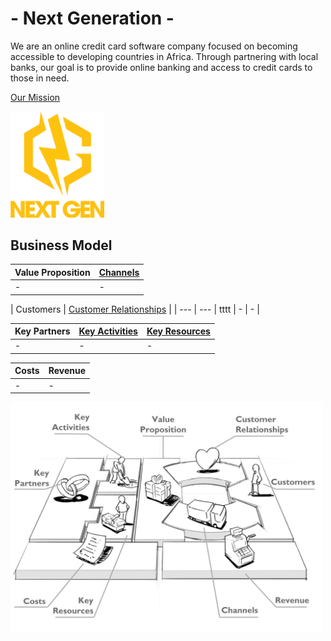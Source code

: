 # - Next Generation -
We are an online credit card software company focused on becoming accessible to developing countries in Africa. Through partnering with local banks, our goal is to provide online banking and access to credit cards to those in need.

[Our Mission](/T1.md)

<img src="/images/Logo.png" width="150">


## Business Model
| Value Proposition | [Channels](/T2.md) |
| --- | --- |
| - | - |

| Customers | [Customer Relationships](/T2.md) |
| --- | --- | tttt
| - | - |

| Key Partners | [Key Activities](/T3.md) | [Key Resources](/T3.md) |
| --- | --- | --- |
| - | - | - |

| Costs | Revenue |
| --- | --- |
| - | - |


<img src="/images/Business%20Model.png" width="500">
